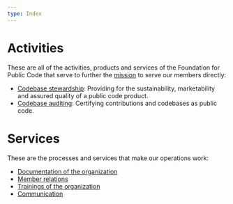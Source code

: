 ```yaml
---
type: Index
---
```


# Activities

These are all of the activities, products and services of the Foundation for Public Code that serve to further the [mission](../organization/mission.md) to serve our members directly:

* [Codebase stewardship](codebase-stewardship/index.md): Providing for the sustainability, marketability and assured quality of a public code product.
* [Codebase auditing](codebase-auditing/index.md): Certifying contributions and codebases as public code.

# Services

These are the processes and services that make our operations work:

* [Documentation of the organization](documentation/index.md)
* [Member relations](member-relations/index.md)
* [Trainings of the organization](trainings/index.md)
* [Communication](communication/index.md)
